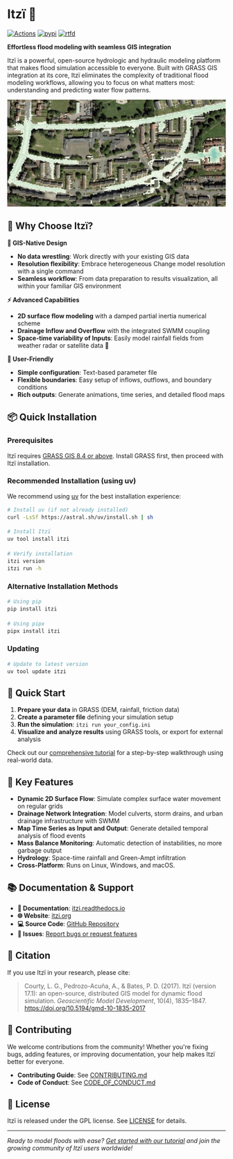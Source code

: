 # Itzï 🌊

[![Actions](https://github.com/ItziModel/itzi/actions/workflows/tests.yml/badge.svg)](https://github.com/ItziModel/itzi/actions/workflows/tests.yml)
[![pypi](https://badge.fury.io/py/itzi.svg)](https://badge.fury.io/py/itzi)
[![rtfd](https://readthedocs.org/projects/itzi/badge/?version=latest)](https://itzi.readthedocs.io/en/latest/?badge=latest)

**Effortless flood modeling with seamless GIS integration**

Itzï is a powerful, open-source hydrologic and hydraulic modeling platform that makes flood simulation accessible to everyone.
Built with GRASS GIS integration at its core, Itzï eliminates the complexity of traditional flood modeling workflows, allowing you to focus on what matters most: understanding and predicting water flow patterns.

![Itzï Drainage Simulation](docs/img/itzi_glasgow.png)

## 🚀 Why Choose Itzï?

**🎯 GIS-Native Design**
- **No data wrestling**: Work directly with your existing GIS data
- **Resolution flexibility**: Embrace heterogeneous  Change model resolution with a single command
- **Seamless workflow**: From data preparation to results visualization, all within your familiar GIS environment

**⚡ Advanced Capabilities**
- **2D surface flow modeling** with a damped partial inertia numerical scheme
- **Drainage Inflow and Overflow** with the integrated SWMM coupling
- **Space-time variability of Inputs**: Easily model rainfall fields from weather radar or satellite data 📡

**🔧 User-Friendly**
- **Simple configuration**: Text-based parameter file
- **Flexible boundaries**: Easy setup of inflows, outflows, and boundary conditions
- **Rich outputs**: Generate animations, time series, and detailed flood maps

## 📦 Quick Installation

### Prerequisites
Itzï requires [GRASS GIS 8.4 or above](https://grass.osgeo.org/download/). Install GRASS first, then proceed with Itzï installation.

### Recommended Installation (using uv)
We recommend using [uv](https://docs.astral.sh/uv) for the best installation experience:

```bash
# Install uv (if not already installed)
curl -LsSf https://astral.sh/uv/install.sh | sh

# Install Itzï
uv tool install itzi

# Verify installation
itzi version
itzi run -h
```

### Alternative Installation Methods
```bash
# Using pip
pip install itzi

# Using pipx
pipx install itzi
```

### Updating
```bash
# Update to latest version
uv tool update itzi
```

## 🎯 Quick Start

1. **Prepare your data** in GRASS (DEM, rainfall, friction data)
2. **Create a parameter file** defining your simulation setup
3. **Run the simulation**: `itzi run your_config.ini`
4. **Visualize and analyze results** using GRASS tools, or export for external analysis

Check out our [comprehensive tutorial](http://itzi.rtfd.io/en/latest/tutorial.html) for a step-by-step walkthrough using real-world data.

## 🌟 Key Features

- **Dynamic 2D Surface Flow**: Simulate complex surface water movement on regular grids
- **Drainage Network Integration**: Model culverts, storm drains, and urban drainage infrastructure with SWMM
- **Map Time Series as Input and Output**: Generate detailed temporal analysis of flood events
- **Mass Balance Monitoring**: Automatic detection of instabilities, no more garbage output
- **Hydrology**: Space-time rainfall and Green-Ampt infiltration
- **Cross-Platform**: Runs on Linux, Windows, and macOS.

## 📚 Documentation & Support

- **📖 Documentation**: [itzi.readthedocs.io](http://itzi.rtfd.io/)
- **🌐 Website**: [itzi.org](http://www.itzi.org/)
- **💻 Source Code**: [GitHub Repository](https://github.com/ItziModel/itzi)
- **🐛 Issues**: [Report bugs or request features](https://github.com/ItziModel/itzi/issues)

## 📄 Citation

If you use Itzï in your research, please cite:

> Courty, L. G., Pedrozo-Acuña, A., & Bates, P. D. (2017).
> Itzï (version 17.1): an open-source, distributed GIS model for dynamic flood simulation.
> *Geoscientific Model Development*, 10(4), 1835–1847.
> https://doi.org/10.5194/gmd-10-1835-2017

## 🤝 Contributing

We welcome contributions from the community! Whether you're fixing bugs, adding features, or improving documentation, your help makes Itzï better for everyone.

- **Contributing Guide**: See [CONTRIBUTING.md](CONTRIBUTING.md)
- **Code of Conduct**: See [CODE_OF_CONDUCT.md](CODE_OF_CONDUCT.md)

## 📜 License

Itzï is released under the GPL license. See [LICENSE](LICENSE) for details.

---

*Ready to model floods with ease? [Get started with our tutorial](http://itzi.rtfd.io/en/latest/tutorial.html) and join the growing community of Itzï users worldwide!*

